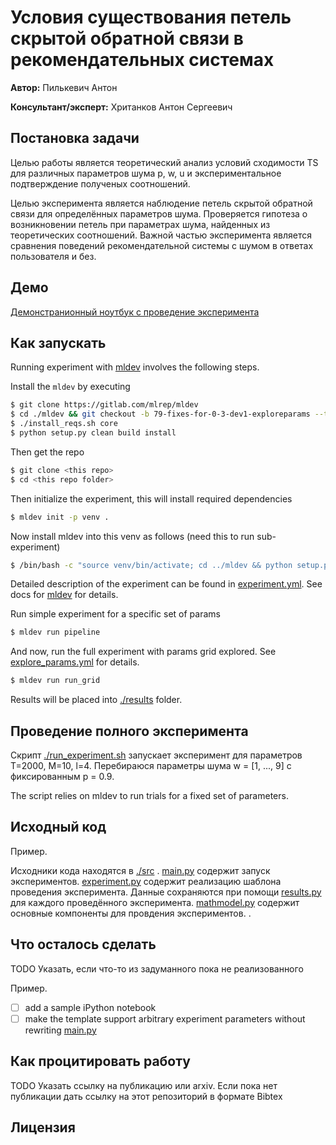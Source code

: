 # Условия существования петель скрытой обратной связи в рекомендательных системах

**Автор:** Пилькевич Антон

**Консультант/эксперт:** Хританков Антон Сергеевич

## Постановка задачи

Целью работы является теоретический анализ условий сходимости TS для различных параметров шума p, w, u и экспериментальное подтверждение полученых соотношений. 

Целью эксперимента является наблюдение петель скрытой обратной связи для определённых параметров шума. 
Проверяется гипотеза о возникновении петель при параметрах шума, найденных из теоретических соотношений. 
Важной частью эксперимента является сравнения поведений рекомендательной системы с шумом в ответах пользователя и без. 

## Демо

[Демонстранионный ноутбук с проведение эксперимента](compare_models.ipynb)


## Как запускать

Running experiment with [mldev](https://gitlab.com/mlrep/mldev) involves the following steps.

Install the ``mldev`` by executing

```bash
$ git clone https://gitlab.com/mlrep/mldev 
$ cd ./mldev && git checkout -b 79-fixes-for-0-3-dev1-exploreparams --track origin/79-fixes-for-0-3-dev1-exploreparams
$ ./install_reqs.sh core
$ python setup.py clean build install
``` 
Then get the repo
```bash
$ git clone <this repo>
$ cd <this repo folder>
```

Then initialize the experiment, this will install required dependencies

```bash
$ mldev init -p venv .
```
Now install mldev into this venv as follows (need this to run sub-experiment)

```bash
$ /bin/bash -c "source venv/bin/activate; cd ../mldev && python setup.py clean build install"
```

Detailed description of the experiment can be found in [experiment.yml](./experiment.yml). See docs for [mldev](https://gitlab.com/mlrep/mldev) for details.

Run simple experiment for a specific set of params

```bash
$ mldev run pipeline
```

And now, run the full experiment with params grid explored. See [explore_params.yml](./explore_params.yml) for details.

```bash
$ mldev run run_grid
```

Results will be placed into [./results](./results) folder.

## Проведение полного эксперимента 

Скрипт [./run_experiment.sh](./run_experiment.sh) запускает эксперимент для параметров T=2000, M=10, l=4. Перебираюся параметры шума w = [1, ..., 9] с фиксированным p = 0.9.

The script relies on mldev to run trials for a fixed set of parameters.

## Исходный код


Пример.

Исходники кода находятся в [./src](./code) .  [main.py](./code/main.py) содержит запуск экспериментов.
[experiment.py](./code/experiment.py) содержит реализацию шаблона проведения эксперимента.
Данные сохраняются при помощи [results.py](./code/results.py) для каждого проведённого эксперимента.
[mathmodel.py](./code/mathmodel.py) cодержит основные компоненты для провдения экспериментов. .

## Что осталось сделать

TODO Указать, если что-то из задуманного пока не реализованного

Пример.

 - [ ] add a sample iPython notebook 
 - [ ] make the template support arbitrary experiment parameters without rewriting [main.py](./src/main.py)

## Как процитировать работу

TODO Указать ссылку на публикацию или arxiv. Если пока нет публикации дать ссылку на этот репозиторий в формате Bibtex

## Лицензия

